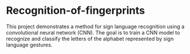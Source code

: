 # Recognition-of-fingerprints
This project demonstrates a method for sign language recognition using a convolutional neural network (CNN). The goal is to train a CNN model to recognize and classify the letters of the alphabet represented by sign language gestures.
